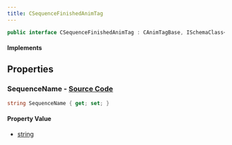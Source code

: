 ```yaml
---
title: CSequenceFinishedAnimTag
---
```


```csharp
public interface CSequenceFinishedAnimTag : CAnimTagBase, ISchemaClass<CAnimTagBase>, ISchemaClass<CSequenceFinishedAnimTag>, ISchemaField, ISchemaClass, INativeHandle
```

#### Implements

## Properties

### **SequenceName** - [Source Code](https://github.com/swiftly-solution/swiftlys2/blob/main/managed/src/SwiftlyS2.Generated/Schemas/Interfaces/CSequenceFinishedAnimTag.cs#L16)

```csharp
string SequenceName { get; set; }
```

#### Property Value

- [string](https://learn.microsoft.com/dotnet/api/system.string)

